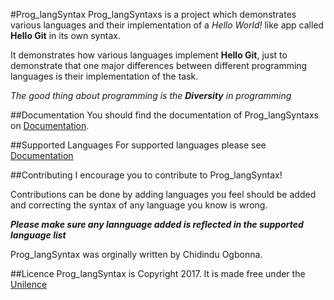 #Prog_langSyntax
Prog_langSyntaxs is a project which demonstrates various languages and their 
implementation of a _Hello World!_ like app called **Hello Git** in its own
syntax.

It demonstrates how various languages implement **Hello Git**, just to
demonstrate that one major differences between different programming languages 
is their implementation of the task.

_The good thing about programming is the **Diversity** in programming_

##Documentation
  You should find the documentation of Prog_langSyntaxs on [Documentation]().

##Supported Languages
  For supported languages please see [Documentation]()
  
##Contributing
 I encourage you to contribute to Prog_langSyntax!

 Contributions can be done by adding languages you feel should be added and
 correcting the syntax of any language you know is wrong.
 
 _**Please make sure any lannguage added is reflected in the supported**_ 
_**language list**_

  Prog_langSyntax was orginally written by Chidindu Ogbonna.

##Licence 
  Prog_langSyntax is Copyright 2017. It is made free under the [Unilence](https://choosealicense.com/licenses/unlicense/) 
  
